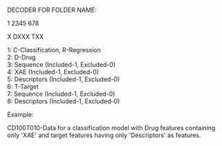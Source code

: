 DECODER FOR FOLDER NAME:

<p>1 2345 678</p>
<p>X DXXX TXX</p>

1: C-Classification, R-Regression<br>
2: D-Drug<br>
3: Sequence (Included-1, Excluded-0)<br>
4: XAE (Included-1, Excluded-0)<br>
5: Descriptors (Included-1, Excluded-0)<br>
6: T-Target<br>
7: Sequence (Included-1, Excluded-0)<br>
8: Descriptors (Included-1, Excluded-0)<br>

Example:<br>

CD100T010-Data for a classification model with Drug features containing only 'XAE' and target features having only 'Descriptors' as features.

